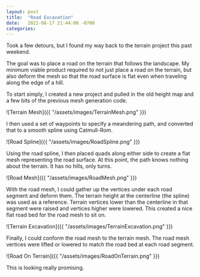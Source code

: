 ```yaml
---
layout: post
title:  "Road Excavation"
date:   2022-08-17 21:44:00 -0700
categories: 
---
```

Took a few detours, but I found my way back to the terrain project this past weekend.

The goal was to place a road on the terrain that follows the landscape.  My minimum viable product required to not just place a road on the terrain, but also deform the mesh so that the road surface is flat even when traveling along the edge of a hill.

To start simply, I created a new project and pulled in the old height map and a few bits of the previous mesh generation code.

![Terrain Mesh]({{ "/assets/images/TerrainMesh.png" }})

I then used a set of waypoints to specify a meandering path, and converted that to a smooth spline using Catmull-Rom.

![Road Spline]({{ "/assets/images/RoadSpline.png" }})

Using the road spline, I then placed quads along either side to create a flat mesh representing the road surface.  At this point, the path knows nothing about the terrain.  It has no hills, only turns.

![Road Mesh]({{ "/assets/images/RoadMesh.png" }})

With the road mesh, I could gather up the vertices under each road segment and deform them.  The terrain height at the centerline (the spline) was used as a reference.  Terrain vertices lower than the centerline in that segment were raised and vertices higher were lowered.  This created a nice flat road bed for the road mesh to sit on.

![Terrain Excavation]({{ "/assets/images/TerrainExcavation.png" }})

Finally, I could conform the road mesh to the terrain mesh.  The road mesh vertices were lifted or lowered to match the road bed at each road segment.

![Road On Terrain]({{ "/assets/images/RoadOnTerrain.png" }})

This is looking really promising.

